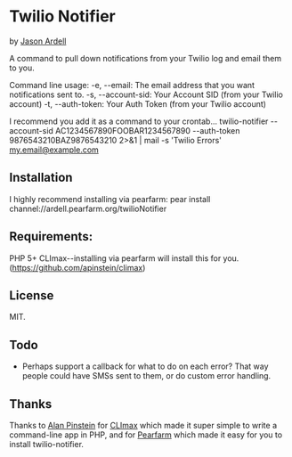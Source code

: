 # Twilio Notifier
by [Jason Ardell](http://github.com/ardell)

A command to pull down notifications from your Twilio log and email them to you.

Command line usage:
    -e, --email:        The email address that you want notifications sent to.
    -s, --account-sid:  Your Account SID (from your Twilio account)
    -t, --auth-token:   Your Auth Token (from your Twilio account)

I recommend you add it as a command to your crontab...
    twilio-notifier --account-sid AC1234567890FOOBAR1234567890 --auth-token 9876543210BAZ9876543210 2>&1 | mail -s 'Twilio Errors' my.email@example.com

## Installation
I highly recommend installing via pearfarm:
    pear install channel://ardell.pearfarm.org/twilioNotifier

## Requirements:
PHP 5+
CLImax--installing via pearfarm will install this for you. (https://github.com/apinstein/climax)

## License
MIT.

## Todo
* Perhaps support a callback for what to do on each error? That way people could have SMSs sent to them, or do custom error handling.

## Thanks
Thanks to [Alan Pinstein](http://github.com/apinstein) for [CLImax](http://github.com/apinstein/climax) which made it super simple to write a command-line app in PHP, and for [Pearfarm](http://www.pearfarm.org) which made it easy for you to install twilio-notifier.
